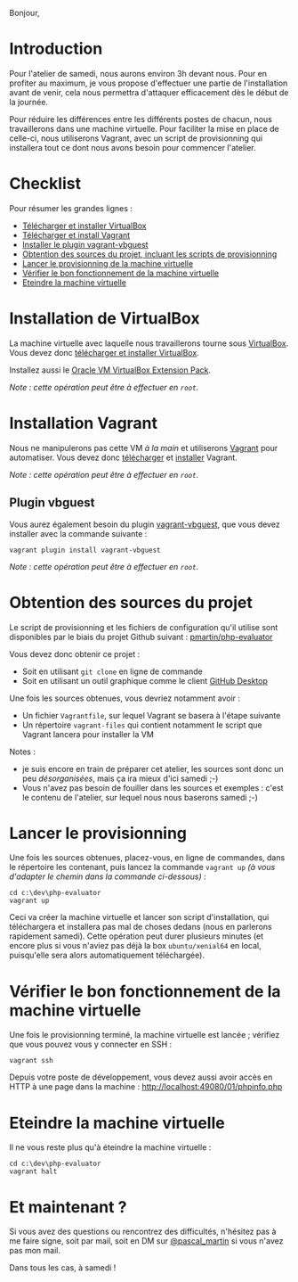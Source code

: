 Bonjour,

# Introduction <a name="introduction"></a>

Pour l'atelier de samedi, nous aurons environ 3h devant nous. Pour en profiter au maximum, je vous propose d'effectuer
une partie de l'installation avant de venir, cela nous permettra d'attaquer efficacement dès le début de la journée.

Pour réduire les différences entre les différents postes de chacun, nous travaillerons dans une machine virtuelle. Pour 
faciliter la mise en place de celle-ci, nous utiliserons Vagrant, avec un script de provisionning qui installera tout
ce dont nous avons besoin pour commencer l'atelier.

# Checklist <a name="checklist"></a>

Pour résumer les grandes lignes :

 * [Télécharger et installer VirtualBox](#virtualbox)
 * [Télécharger et install Vagrant](#vagrant)
 * [Installer le plugin vagrant-vbguest](#vbguest)
 * [Obtention des sources du projet, incluant les scripts de provisionning](#sources)
 * [Lancer le provisionning de la machine virtuelle](#provisionning)
 * [Vérifier le bon fonctionnement de la machine virtuelle](#verifications)
 * [Eteindre la machine virtuelle](#eteindre-vm)

# Installation de VirtualBox <a name="virtualbox"></a>

La machine virtuelle avec laquelle nous travaillerons tourne sous [VirtualBox](https://www.virtualbox.org/). Vous devez 
donc [télécharger et installer VirtualBox](https://www.virtualbox.org/wiki/Downloads).

Installez aussi le [Oracle VM VirtualBox Extension Pack](https://www.virtualbox.org/wiki/Downloads).

*Note : cette opération peut être à effectuer en `root`.*

# Installation Vagrant <a name="vagrant"></a>

Nous ne manipulerons pas cette VM *à la main* et utiliserons [Vagrant](https://www.vagrantup.com/) pour automatiser.
Vous devez donc [télécharger](https://www.vagrantup.com/downloads.html) et 
[installer](https://www.vagrantup.com/docs/installation/) Vagrant.

*Note : cette opération peut être à effectuer en `root`.*

## Plugin vbguest <a name="vbguest"></a>

Vous aurez également besoin du plugin [vagrant-vbguest](https://github.com/dotless-de/vagrant-vbguest), que vous devez
installer avec la commande suivante :

```
vagrant plugin install vagrant-vbguest
```

*Note : cette opération peut être à effectuer en `root`.*

# Obtention des sources du projet <a name="sources"></a>

Le script de provisionning et les fichiers de configuration qu'il utilise sont disponibles par le biais du projet
Github suivant : [pmartin/php-evaluator](https://github.com/pmartin/php-evaluator/)

Vous devez donc obtenir ce projet :

 * Soit en utilisant `git clone` en ligne de commande
 * Soit en utilisant un outil graphique comme le client [GitHub Desktop](https://desktop.github.com/)

Une fois les sources obtenues, vous devriez notamment avoir :

 * Un fichier `Vagrantfile`, sur lequel Vagrant se basera à l'étape suivante
 * Un répertoire `vagrant-files` qui contient notamment le script que Vagrant lancera pour installer la VM

Notes : 

 * je suis encore en train de préparer cet atelier, les sources sont donc un peu *désorganisées*, mais ça ira mieux
   d'ici samedi ;-)
 * Vous n'avez pas besoin de fouiller dans les sources et exemples : c'est le contenu de l'atelier, sur lequel nous
   nous baserons samedi ;-)

# Lancer le provisionning <a name="provisionning"></a>

Une fois les sources obtenues, placez-vous, en ligne de commandes, dans le répertoire les contenant, puis lancez la
commande `vagrant up` *(à vous d'adapter le chemin dans la commande ci-dessous)* :

```
cd c:\dev\php-evaluator
vagrant up
```

Ceci va créer la machine virtuelle et lancer son script d'installation, qui téléchargera et installera pas mal de choses
dedans (nous en parlerons rapidement samedi). Cette opération peut durer plusieurs minutes (et encore plus si vous
n'aviez pas déjà la box `ubuntu/xenial64` en local, puisqu'elle sera alors automatiquement téléchargée).

# Vérifier le bon fonctionnement de la machine virtuelle <a name="verifications"></a>

Une fois le provisionning terminé, la machine virtuelle est lancée ; vérifiez que vous pouvez vous y connecter en SSH :

```
vagrant ssh
```

Depuis votre poste de développement, vous devez aussi avoir accès en HTTP à une page dans la machine : 
[http://localhost:49080/01/phpinfo.php](phpinfo.php)

# Eteindre la machine virtuelle <a name="eteindre-vm"></a>

Il ne vous reste plus qu'à éteindre la machine virtuelle :

```
cd c:\dev\php-evaluator
vagrant halt
```

# Et maintenant ? <a name="et-maintenant"></a>

Si vous avez des questions ou rencontrez des difficultés, n'hésitez pas à me faire signe, soit par mail, soit en DM
sur [@pascal_martin](https://twitter.com/pascal_martin) si vous n'avez pas mon mail.

Dans tous les cas, à samedi !
